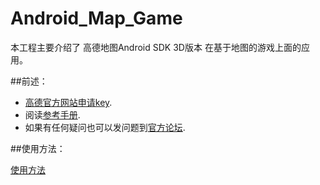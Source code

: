 Android_Map_Game
===============
本工程主要介绍了 高德地图Android SDK 3D版本 在基于地图的游戏上面的应用。

##前述：

- [高德官方网站申请key](http://id.amap.com/?ref=http%3A%2F%2Fapi.amap.com%2Fkey%2F).
- 阅读[参考手册](http://a.amap.com/lbs/static/unzip/Android_Map_Doc/index.html).
- 如果有任何疑问也可以发问题到[官方论坛](http://lbsbbs.amap.com/portal.php).

##使用方法：

[使用方法](http://developer.amap.com/api/android-sdk/summary/)
